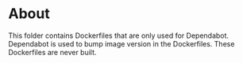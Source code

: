 # About

This folder contains Dockerfiles that are only used for Dependabot.
Dependabot is used to bump image version in the Dockerfiles. These Dockerfiles are never built.
